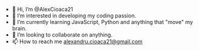 - 👋 Hi, I’m @AlexCioaca21
- 👀 I’m interested in developing my coding passion.
- 🌱 I’m currently learning JavaScript, Python and anything that "move" my brain.
- 💞️ I’m looking to collaborate on anything.
- 📫 How to reach me alexandru.cioaca21@gmail.com

<!---
AlexCioaca21/AlexCioaca21 is a ✨ special ✨ repository because its `README.md` (this file) appears on your GitHub profile.
You can click the Preview link to take a look at your changes.
--->
